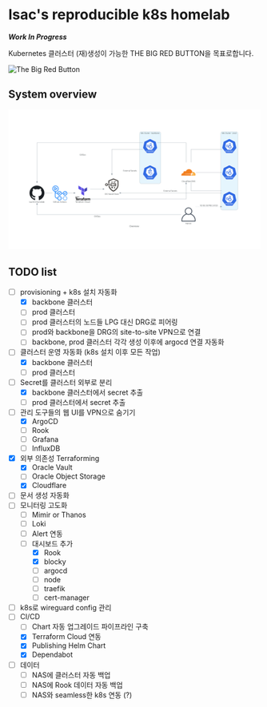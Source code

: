 # Isac's reproducible k8s homelab

**_Work In Progress_**

Kubernetes 클러스터 (재)생성이 가능한 THE BIG RED BUTTON을 목표로합니다.

![The Big Red Button](https://abisimanjuntak.files.wordpress.com/2013/12/day-of-the-doctor-trailer-seize-the-moment.jpg)


## System overview

![System Overview](docs/diagram/overview.png?raw=true "Overview")

## TODO list

- [ ] provisioning + k8s 설치 자동화
    - [x] backbone 클러스터
    - [ ] prod 클러스터
    - [ ] prod 클러스터의 노드들 LPG 대신 DRG로 피어링
    - [ ] prod와 backbone을 DRG의 site-to-site VPN으로 연결
    - [ ] backbone, prod 클러스터 각각 생성 이후에 argocd 연결 자동화
- [ ] 클러스터 운영 자동화 (k8s 설치 이후 모든 작업)
    - [x] backbone 클러스터
    - [ ] prod 클러스터
- [ ] Secret를 클러스터 외부로 분리
    - [x] backbone 클러스터에서 secret 추출
    - [ ] prod 클러스터에서 secret 추출
- [ ] 관리 도구들의 웹 UI를 VPN으로 숨기기
    - [x] ArgoCD
    - [ ] Rook
    - [ ] Grafana
    - [ ] InfluxDB
- [x] 외부 의존성 Terraforming
    - [x] Oracle Vault
    - [ ] Oracle Object Storage
    - [x] Cloudflare
- [ ] 문서 생성 자동화
- [ ] 모니터링 고도화
    - [ ] Mimir or Thanos
    - [ ] Loki
    - [ ] Alert 연동
    - [ ] 대시보드 추가
        - [x] Rook
        - [x] blocky
        - [ ] argocd
        - [ ] node
        - [ ] traefik
        - [ ] cert-manager
- [ ] k8s로 wireguard config 관리
- [ ] CI/CD
    - [ ] Chart 자동 업그레이드 파이프라인 구축
    - [x] Terraform Cloud 연동
    - [x] Publishing Helm Chart
    - [x] Dependabot
- [ ] 데이터
    - [ ] NAS에 클러스터 자동 백업
    - [ ] NAS에 Rook 데이터 자동 백업
    - [ ] NAS와 seamless한 k8s 연동 (?)